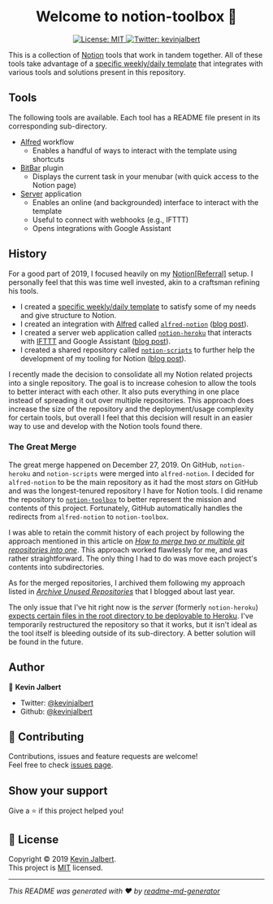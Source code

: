 <h1 align="center">Welcome to notion-toolbox 👋</h1>
<p align="center">
  <a href="https://github.com/kevinjalbert/notion-toolbox/blob/master/LICENSE">
    <img alt="License: MIT" src="https://img.shields.io/badge/license-MIT-yellow.svg" target="_blank" />
  </a>
  <a href="https://twitter.com/kevinjalbert">
    <img alt="Twitter: kevinjalbert" src="https://img.shields.io/twitter/follow/kevinjalbert.svg?style=social" target="_blank" />
  </a>
</p>

This is a collection of [Notion](https://www.notion.so/) tools that work in tandem together. All of these tools take advantage of a [specific weekly/daily template](https://kevinjalbert.com/my-weekly-notion-setup/) that integrates with various tools and solutions present in this repository.

## Tools

The following tools are available. Each tool has a README file present in its corresponding sub-directory.

- [Alfred](alfred/) workflow
  - Enables a handful of ways to interact with the template using shortcuts
- [BitBar](bitbar/) plugin
  - Displays the current task in your menubar (with quick access to the Notion page)
- [Server](server/) application
  - Enables an online (and backgrounded) interface to interact with the template
  - Useful to connect with webhooks (e.g., IFTTT)
  - Opens integrations with Google Assistant

## History

For a good part of 2019, I focused heavily on my [Notion[Referral]](https://www.notion.so/?r=6b8d609eb50943419db4d87c67fa558e) setup. I personally feel that this was time well invested, akin to a craftsman refining his tools.

- I created a [specific weekly/daily template](https://kevinjalbert.com/my-weekly-notion-setup/) to satisfy some of my needs and give structure to Notion.
- I created an integration with [Alfred](https://www.alfredapp.com/) called [`alfred-notion`](https://github.com/kevinjalbert/alfred-notion) ([blog post](https://kevinjalbert.com/integrating-notion-with-alfred/)).
- I created a server web application called [`notion-heroku`](https://github.com/kevinjalbert/notion-heroku) that interacts with [IFTTT](https://ifttt.com/) and Google Assistant ([blog post](https://kevinjalbert.com/integrating-notion-with-google-assistant/)).
- I created a shared repository called [`notion-scripts`](https://github.com/kevinjalbert/notion-scripts) to further help the development of my tooling for Notion ([blog post](https://kevinjalbert.com/introducing-notion-scripts/)).

I recently made the decision to consolidate all my Notion related projects into a single repository. The goal is to increase cohesion to allow the tools to better interact with each other. It also puts everything in one place instead of spreading it out over multiple repositories. This approach does increase the size of the repository and the deployment/usage complexity for certain tools, but overall I feel that this decision will result in an easier way to use and develop with the Notion tools found there.

### The Great Merge

The great merge happened on December 27, 2019. On GitHub, `notion-heroku` and `notion-scripts` were merged into `alfred-notion`. I decided for `alfred-notion` to be the main repository as it had the most _stars_ on GitHub and was the longest-tenured repository I have for Notion tools. I did rename the repository to [`notion-toolbox`](https://github.com/kevinjalbert/notion-toolbox) to better represent the mission and contents of this project. Fortunately, GitHub automatically handles the redirects from `alfred-notion` to `notion-toolbox`.

I was able to retain the commit history of each project by following the approach mentioned in this article on _[How to merge two or multiple git repositories into one](https://medium.com/altcampus/how-to-merge-two-or-multiple-git-repositories-into-one-9f8a5209913f)_. This approach worked flawlessly for me, and was rather straightforward. The only thing I had to do was move each project's contents into subdirectories.

As for the merged repositories, I archived them following my approach listed in _[Archive Unused Repositories](https://kevinjalbert.com/archive-unused-repositories/)_ that I blogged about last year.

The only issue that I've hit right now is the _server_ (formerly `notion-heroku`) [expects certain files in the root directory to be deployable to Heroku](https://devcenter.heroku.com/articles/procfile#procfile-naming-and-location). I've temporarily restructured the repository so that it works, but it isn't ideal as the tool itself is bleeding outside of its sub-directory. A better solution will be found in the future.

## Author

👤 **Kevin Jalbert**

* Twitter: [@kevinjalbert](https://twitter.com/kevinjalbert)
* Github: [@kevinjalbert](https://github.com/kevinjalbert)

## 🤝 Contributing

Contributions, issues and feature requests are welcome!<br />Feel free to check [issues page](https://github.com/kevinjalbert/notion-toolbox/issues).

## Show your support

Give a ⭐️ if this project helped you!

## 📝 License

Copyright © 2019 [Kevin Jalbert](https://github.com/kevinjalbert).<br />
This project is [MIT](https://github.com/kevinjalbert/notion-toolbox/blob/master/LICENSE) licensed.

***
_This README was generated with ❤️ by [readme-md-generator](https://github.com/kefranabg/readme-md-generator)_
